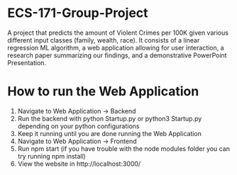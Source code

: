 # ECS-171-Group-Project
A project that predicts the amount of Violent Crimes per 100K given various different input classes (family, wealth, race). It consists of a linear regression ML algorithm, a web application allowing for user interaction, a research paper summarizing our findings, and a demonstrative PowerPoint Presentation.

# How to run the Web Application
1. Navigate to Web Application -> Backend
2. Run the backend with python Startup.py or python3 Startup.py depending on your python configurations
3. Keep it running until you are done running the Web Application
4. Navigate to Web Application -> Frontend
5. Run npm start (if you have trouble with the node modules folder you can try running npm install)
6. View the website in http://localhost:3000/
